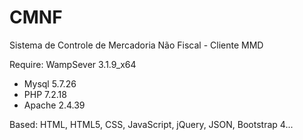 # CMNF
 Sistema de Controle de Mercadoria Não Fiscal - Cliente MMD
 
Require:
 WampSever 3.1.9_x64
 - Mysql 5.7.26
 - PHP 7.2.18
 - Apache 2.4.39

Based:
HTML, HTML5, CSS, JavaScript, jQuery, JSON, Bootstrap 4...